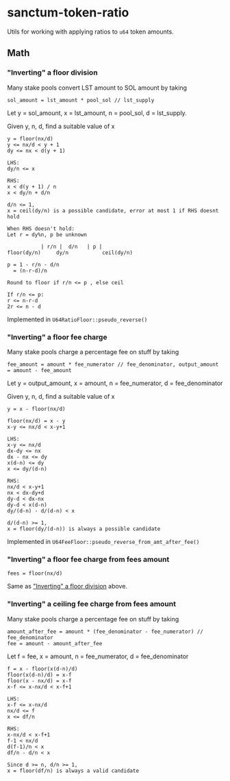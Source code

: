 # sanctum-token-ratio

Utils for working with applying ratios to `u64` token amounts.

## Math

### "Inverting" a floor division

Many stake pools convert LST amount to SOL amount by taking

```
sol_amount = lst_amount * pool_sol // lst_supply
```

Let y = sol_amount, x = lst_amount, n = pool_sol, d = lst_supply.

Given y, n, d, find a suitable value of x

```
y = floor(nx/d)
y <= nx/d < y + 1
dy <= nx < d(y + 1)

LHS:
dy/n <= x

RHS:
x < d(y + 1) / n
x < dy/n + d/n

d/n <= 1,
x = ceil(dy/n) is a possible candidate, error at most 1 if RHS doesnt hold

When RHS doesn't hold:
Let r = dy%n, p be unknown

           | r/n |  d/n   | p |
floor(dy/n)     dy/n           ceil(dy/n)

p = 1 - r/n - d/n
  = (n-r-d)/n

Round to floor if r/n <= p , else ceil

If r/n <= p:
r <= n-r-d
2r <= n - d
```

Implemented in `U64RatioFloor::pseudo_reverse()`

### "Inverting" a floor fee charge

Many stake pools charge a percentage fee on stuff by taking

```
fee_amount = amount * fee_numerator // fee_denominator, output_amount = amount - fee_amount
```

Let y = output_amount, x = amount, n = fee_numerator, d = fee_denominator

Given y, n, d, find a suitable value of x

```
y = x - floor(nx/d)

floor(nx/d) = x - y
x-y <= nx/d < x-y+1

LHS:
x-y <= nx/d
dx-dy <= nx
dx - nx <= dy
x(d-n) <= dy
x <= dy/(d-n)

RHS:
nx/d < x-y+1
nx < dx-dy+d
dy-d < dx-nx
dy-d < x(d-n)
dy/(d-n) - d/(d-n) < x

d/(d-n) >= 1,
x = floor(dy/(d-n)) is always a possible candidate
```

Implemented in `U64FeeFloor::pseudo_reverse_from_amt_after_fee()`

### "Inverting" a floor fee charge from fees amount

```
fees = floor(nx/d)
```

Same as ["Inverting" a floor division](#inverting-a-floor-division) above.

### "Inverting" a ceiling fee charge from fees amount

Many stake pools charge a percentage fee on stuff by taking

```
amount_after_fee = amount * (fee_denominator - fee_numerator) // fee_denominator
fee = amount - amount_after_fee
```

Let f = fee, x = amount, n = fee_numerator, d = fee_denominator

```
f = x - floor(x(d-n)/d)
floor(x(d-n)/d) = x-f
floor(x - nx/d) = x-f
x-f <= x-nx/d < x-f+1

LHS:
x-f <= x-nx/d
nx/d <= f
x <= df/n

RHS:
x-nx/d < x-f+1
f-1 < nx/d
d(f-1)/n < x
df/n - d/n < x

Since d >= n, d/n >= 1,
x = floor(df/n) is always a valid candidate
```
